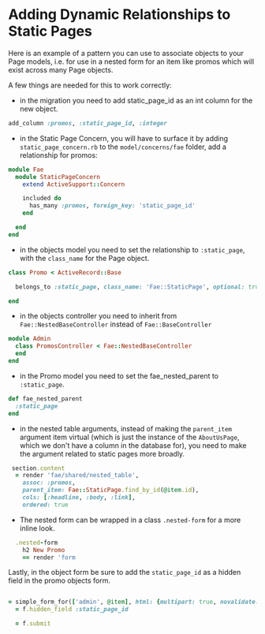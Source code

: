 # Adding Dynamic Relationships to Static Pages

Here is an example of a pattern you can use to associate objects to your Page models, i.e. for use in a nested form for an item like promos which will exist across many Page objects.

A few things are needed for this to work correctly:

* in the migration you need to add static_page_id as an int column for the new object.

```ruby
add_column :promos, :static_page_id, :integer
```

* in the Static Page Concern, you will have to surface it by adding `static_page_concern.rb` to the `model/concerns/fae` folder, add a relationship for promos:

```ruby
module Fae
  module StaticPageConcern
    extend ActiveSupport::Concern

    included do
      has_many :promos, foreign_key: 'static_page_id'
    end

  end
end
```

* in the objects model you need to set the relationship to `:static_page`, with the `class_name` for the Page object.

```ruby
class Promo < ActiveRecord::Base

  belongs_to :static_page, class_name: 'Fae::StaticPage', optional: true

end

```

* in the objects controller you need to inherit from `Fae::NestedBaseController` instead of `Fae::BaseController`

```ruby
module Admin
  class PromosController < Fae::NestedBaseController
  end
end
```

* in the Promo model you need to set the fae_nested_parent to `:static_page`.

```ruby
def fae_nested_parent
  :static_page
end
```

* in the nested table arguments, instead of making the `parent_item` argument item virtual (which is just the instance of the `AboutUsPage`, which we don't have a column in the database for), you need to make the argument related to static pages more broadly.

```ruby
 section.content
  = render 'fae/shared/nested_table',
    assoc: :promos,
    parent_item: Fae::StaticPage.find_by_id(@item.id),
    cols: [:headline, :body, :link],
    ordered: true
```

* The nested form can be wrapped in a class `.nested-form` for a more inline look.

```ruby
  .nested-form
    h2 New Promo
    == render 'form
```

Lastly, in the object form be sure to add the `static_page_id` as a hidden field in the promo objects form.

```ruby

= simple_form_for(['admin', @item], html: {multipart: true, novalidate: true, class: 'js-file-form'}, remote: true, data: {type: "html"}) do |f|
  = f.hidden_field :static_page_id

  = f.submit
```
